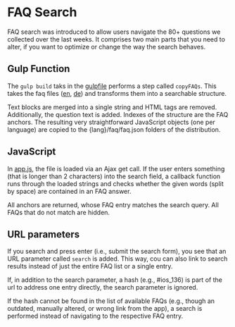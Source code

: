 # FAQ Search

FAQ search was introduced to allow users navigate the 80+ questions we collected over the last weeks.
It comprises two main parts that you need to alter, if you want to optimize or change the way the search behaves.

## Gulp Function

The `gulp build` taks in the [gulpfile](../gulpfile.js) performs a step called `copyFAQs`. This takes the faq files ([en](../src/data/faq.json), [de](../src/data/faq_de.json)) and transforms them into a searchable structure.

Text blocks are merged into a single string and HTML tags are removed. Additionally, the question text is added. Indexes of the structure are the FAQ anchors. The resulting very straightforward JavaScript objects (one per language) are copied to the {lang}/faq/faq.json folders of the distribution.

## JavaScript

In [app.js](../src/assets/js/app.js), the file is loaded via an Ajax get call.
If the user enters something (that is longer than 2 characters) into the search field, a callback function runs through the loaded strings and checks whether the given words (split by space) are contained in an FAQ answer.

All anchors are returned, whose FAQ entry matches the search query.
All FAQs that do not match are hidden.

## URL parameters

If you search and press enter (i.e., submit the search form), you see that an URL parameter called `search` is added.
This way, cou can also link to search results instead of just the entire FAQ list or a single entry.

If, in addition to the search parameter, a hash (e.g., #ios_136) is part of the url to address one entry directly, the search parameter is ignored.

If the hash cannot be found in the list of available FAQs (e.g., though an outdated, manually altered, or wrong link from the app), a search is performed instead of navigating to the respective FAQ entry.

